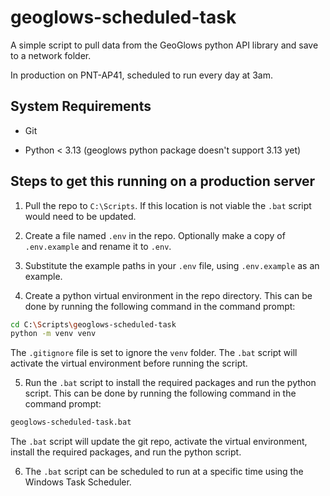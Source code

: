# geoglows-scheduled-task
A simple script to pull data from the GeoGlows python API library and save to a network folder. 

In production on PNT-AP41, scheduled to run every day at 3am.

## System Requirements

* Git

* Python < 3.13 (geoglows python package doesn't support 3.13 yet)

## Steps to get this running on a production server

1. Pull the repo to `C:\Scripts`. If this location is not viable the `.bat` script would need to be updated.

2. Create a file named `.env` in the repo. Optionally make a copy of `.env.example` and rename it to `.env`.

3. Substitute the example paths in your `.env` file, using `.env.example` as an example.

4. Create a python virtual environment in the repo directory. This can be done by running the following command in the command prompt:
```bash
cd C:\Scripts\geoglows-scheduled-task
python -m venv venv
```
The `.gitignore` file is set to ignore the `venv` folder. The `.bat` script will activate the virtual environment before running the script.

5. Run the `.bat` script to install the required packages and run the python script. This can be done by running the following command in the command prompt:
```bash
geoglows-scheduled-task.bat
```
The `.bat` script will update the git repo, activate the virtual environment, install the required packages, and run the python script.

6. The `.bat` script can be scheduled to run at a specific time using the Windows Task Scheduler.
